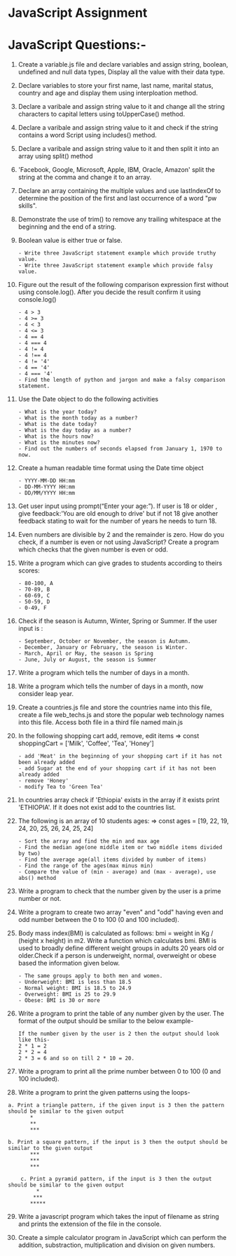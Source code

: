 # JavaScript Assignment 
# JavaScript Questions:-

01. Create a variable.js file and declare variables and assign string, boolean, undefined and null data types, Display all the value with their data type.

02. Declare variables to store your first name, last name, marital status, country and age and display them using interploation method.

03. Declare a varibale and assign string value to it and change all the string characters to capital letters using toUpperCase() method.

04. Declare a varibale and assign string value to it and check if the string contains a word Script using includes() method.

05. Declare a varibale and assign string value to it and then split it into an array using split() method

06. 'Facebook, Google, Microsoft, Apple, IBM, Oracle, Amazon' split the string at the comma and change it to an array.

07. Declare an array containing the multiple values and use lastIndexOf to determine the position of the first and last occurrence of a word "pw skills".

08. Demonstrate the use of trim() to remove any trailing whitespace at the beginning and the end of a string.

09. Boolean value is either true or false.
    ```
    - Write three JavaScript statement example which provide truthy value.
    - Write three JavaScript statement example which provide falsy value.
    ```

10. Figure out the result of the following comparison expression first without using console.log(). After you decide the result confirm it using console.log()
    ```
    - 4 > 3
    - 4 >= 3
    - 4 < 3
    - 4 <= 3
    - 4 == 4
    - 4 === 4
    - 4 != 4
    - 4 !== 4
    - 4 != '4'
    - 4 == '4'
    - 4 === '4'
    - Find the length of python and jargon and make a falsy comparison statement.
    ```

11. Use the Date object to do the following activities
    ```
    - What is the year today?
    - What is the month today as a number?
    - What is the date today?
    - What is the day today as a number?
    - What is the hours now?
    - What is the minutes now?
    - Find out the numbers of seconds elapsed from January 1, 1970 to now.
    ```

12. Create a human readable time format using the Date time object
    ```
    - YYYY-MM-DD HH:mm
    - DD-MM-YYYY HH:mm
    - DD/MM/YYYY HH:mm
    ```

13. Get user input using prompt(“Enter your age:”). If user is 18 or older , give feedback:'You are old enough to drive' but if not 18 give another feedback stating to wait for the number of years he needs to turn 18.

14. Even numbers are divisible by 2 and the remainder is zero. How do you check, if a number is even or not using JavaScript? Create a program which checks that the given number is even or odd.

15. Write a program which can give grades to students according to theirs scores:
    ```
    - 80-100, A
    - 70-89, B
    - 60-69, C
    - 50-59, D
    - 0-49, F
    ```

16. Check if the season is Autumn, Winter, Spring or Summer. If the user input is :
    ```
    - September, October or November, the season is Autumn.
    - December, January or February, the season is Winter.
    - March, April or May, the season is Spring
    - June, July or August, the season is Summer
    ```

17. Write a program which tells the number of days in a month.

18. Write a program which tells the number of days in a month, now consider leap year.

19. Create a countries.js file and store the countries name into this file, create a file web_techs.js and store the popular web technology names into this file. Access both file in a third file named main.js

20. In the following shopping cart add, remove, edit items
    => const shoppingCart = ['Milk', 'Coffee', 'Tea', 'Honey']
    ```
    - add 'Meat' in the beginning of your shopping cart if it has not been already added
    - add Sugar at the end of your shopping cart if it has not been already added
    - remove 'Honey'
    - modify Tea to 'Green Tea'
    ```

21. In countries array check if 'Ethiopia' exists in the array if it exists print 'ETHIOPIA'. If it does not exist add to the countries list.

22. The following is an array of 10 students ages:
    => const ages = [19, 22, 19, 24, 20, 25, 26, 24, 25, 24]
    ```
    - Sort the array and find the min and max age
    - Find the median age(one middle item or two middle items divided by two)
    - Find the average age(all items divided by number of items)
    - Find the range of the ages(max minus min)
    - Compare the value of (min - average) and (max - average), use abs() method
    ```

23. Write a program to check that the number given by the user is a prime number or not.

24. Write a program to create two array "even" and "odd" having even and odd number between the 0 to 100 (0 and 100 included).

25. Body mass index(BMI) is calculated as follows: bmi = weight in Kg / (height x height) in m2. Write a function which calculates bmi. BMI is used to broadly define different weight groups in adults 20 years old or older.Check if a person is underweight, normal, overweight or obese based the information given below.
    ```
    - The same groups apply to both men and women.
    - Underweight: BMI is less than 18.5
    - Normal weight: BMI is 18.5 to 24.9
    - Overweight: BMI is 25 to 29.9
    - Obese: BMI is 30 or more
    ```

26. Write a program to print the table of any number given by the user. The format of the output should be smiliar to the below example-
	```
    If the number given by the user is 2 then the output should look like this-
	2 * 1 = 2
	2 * 2 = 4
	2 * 3 = 6 and so on till 2 * 10 = 20.
    ```

27. Write a program to print all the prime number between 0 to 100 (0 and 100 included).

28. Write a program to print the given patterns using the loops-

``` 
a. Print a triangle pattern, if the given input is 3 then the pattern should be similar to the given output
	   *
	   **
	   ***
	
b. Print a square pattern, if the input is 3 then the output should be similar to the given output
	   ***
	   ***
	   ***

	c. Print a pyramid pattern, if the input is 3 then the output should be similar to the given output
	     *
	    ***
 	   *****
```

29. Write a javascript program which takes the input of filename as string and prints the extension of the file in the console.

30. Create a simple calculator program in JavaScript which can perform the addition, substraction, multiplication and division on given numbers.
